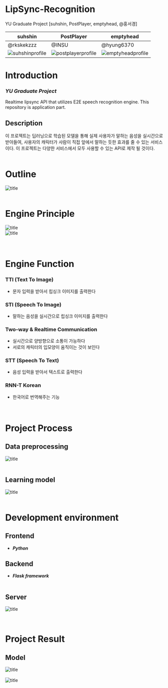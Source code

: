 # LipSync-Recognition

YU Graduate Project [suhshin, PostPlayer, emptyhead, @홍서경]

| suhshin                             | PostPlayer                               | emptyhead                                |
| -------------------------------- | ------------------------------------ | -------------------------------------- |
| @rkskekzzz                           | @INSU                             | @hyung6370                             |
| ![suhshinprofile](./asset/suhshin.png) | ![postplayerprofile](./asset/postplayer.jpeg) | ![emptyheadprofile](./asset/emptyhead.jpeg) |


# Introduction
### ___YU Graduate Project___
Realtime lipsync API that utilizes E2E speech recognition engine. This repository is application part.


## Description 

이 프로젝트는 딥러닝으로 학습된 모델을 통해 실제 사용자가 말하는 음성을 실시간으로 받아들여, 사용자의 캐릭터가 사람이 직접 앞에서 말하는 듯한 효과를  줄 수 있는 서비스이다. 이 프로젝트는 다양한 서비스에서 모두 사용할 수 있는 API로 제작 될 것이다.
<br><br>
# Outline
![title](./asset/outline.png)<br><br>

# Engine Principle
![title](./asset/principle1.png)<br>
![title](./asset/principle2.png)<br><br><br>


# Engine Function
### TTI (Text To Image)
* 문자 입력을 받아서 립싱크 이미지를 출력한다
### STI (Speech To Image)
* 말하는 음성을 실시간으로 립싱크 이미지를 출력한다
### Two-way & Realtime Communication
* 실시간으로 양방향으로 소통이 가능하다
* 서로의 캐릭터의 입모양이 움직이는 것이 보인다
### STT (Speech To Text)
* 음성 입력을 받아서 텍스트로 출력한다
### RNN-T Korean
* 한국어로 번역해주는 기능 
<br><br><br>
# Project Process

## Data preprocessing
![title](./asset/preprocessing.png)<br><br>

## Learning model
![title](./asset/learning.png)<br><br>

# Development environment
## Frontend
- ___Python___
## Backend
- ___Flask framework___
<br><br>

## Server
![title](./asset/server.png)<br>

<br>

# Project Result
## Model
![title](./asset/result1.png)<br><br>
![title](./asset/result2.png)<br>

